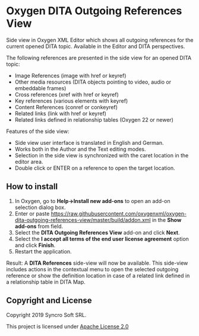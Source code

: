 # Oxygen DITA Outgoing References View
Side view in Oxygen XML Editor which shows all outgoing references for the current opened DITA topic. Available in the Editor and DITA perspectives.

The following references are presented in the side view for an opened DITA topic:

* Image References (image with href or keyref)
* Other media resources (DITA objects pointing to video, audio or embeddable frames)
* Cross references (xref with href or keyref)
* Key references (various elements with keyref)
* Content References (conref or conkeyref)
* Related links (link with href or keyref)
* Related links defined in relationship tables (Oxygen 22 or newer)

Features of the side view:

* Side view user interface is translated in English and German.
* Works both in the Author and the Text editing modes.
* Selection in the side view is synchronized with the caret location in the editor area.
* Double click or ENTER on a reference to open the target location.


How to install
--------------
1. In Oxygen, go to **Help->Install new add-ons** to open an add-on selection dialog box.
1. Enter or paste https://raw.githubusercontent.com/oxygenxml/oxygen-dita-outgoing-references-view/master/build/addon.xml in the **Show add-ons** from field.
1. Select the **DITA Outgoing References View** add-on and click **Next**.
1. Select the **I accept all terms of the end user license agreement** option and click **Finish**.
1. Restart the application.

Result: A **DITA References** side-view will now be available. This side-view includes actions in the contextual menu to open the selected outgoing reference or show the definition location in case of a related link defined in a relationship table in DITA Map.

Copyright and License
---------------------
Copyright 2019 Syncro Soft SRL.

This project is licensed under [Apache License 2.0](https://github.com/oxygenxml/oxygen-dita-outgoing-references-view/blob/master/LICENSE)
